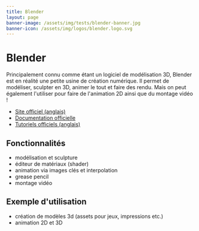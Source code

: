 ```yaml
---
title: Blender
layout: page
banner-image: /assets/img/tests/blender-banner.jpg
banner-icon: /assets/img/logos/blender.logo.svg
---
```


# Blender

Principalement connu comme étant un logiciel de modélisation 3D, Blender est en réalité une petite usine de création numérique. Il permet de modéliser, sculpter en 3D, animer le tout et faire des rendu. Mais on peut également l'utiliser pour faire de l'animation 2D ainsi que du montage vidéo !

- [Site officiel (anglais)](https://www.blender.org/)
- [Documentation officielle](https://docs.blender.org/manual/fr/dev/)
- [Tutoriels officiels (anglais)](https://www.blender.org/support/tutorials/)


## Fonctionnalités
- modélisation et sculpture
- éditeur de matériaux (shader)
- animation via images clés et interpolation
- grease pencil
- montage vidéo

## Exemple d'utilisation
- création de modèles 3d (assets pour jeux, impressions etc.)
- animation 2D et 3D
